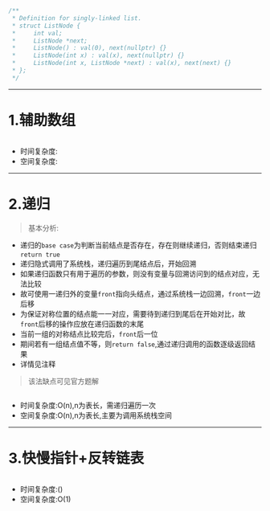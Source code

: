 ```cpp
/**
 * Definition for singly-linked list.
 * struct ListNode {
 *     int val;
 *     ListNode *next;
 *     ListNode() : val(0), next(nullptr) {}
 *     ListNode(int x) : val(x), next(nullptr) {}
 *     ListNode(int x, ListNode *next) : val(x), next(next) {}
 * };
 */
```

***

# 1.辅助数组

```cpp
```
- 时间复杂度:
- 空间复杂度:

***

# 2.递归
> 基本分析:

- 递归的`base case`为判断当前结点是否存在，存在则继续递归，否则结束递归`return true` 
- 递归隐式调用了系统栈，递归遍历到尾结点后，开始回溯 
- 如果递归函数只有用于遍历的参数，则没有变量与回溯访问到的结点对应，无法比较 
- 故可使用一递归外的变量`front`指向头结点，通过系统栈一边回溯，`front`一边后移 
- 为保证对称位置的结点能一一对应，需要待到递归到尾后在开始对比，故`front`后移的操作应放在递归函数的末尾 
- 当前一组的对称结点比较完后，`front`后一位 
- 期间若有一组结点值不等，则`return false`,通过递归调用的函数逐级返回结果
- 详情见注释 
> 该法缺点可见官方题解
```cpp
```
- 时间复杂度:O(n),n为表长，需递归遍历一次
- 空间复杂度:O(n),n为表长,主要为调用系统栈空间

***

# 3.快慢指针+反转链表

```cpp
```

- 时间复杂度:()
- 空间复杂度:O(1)
